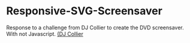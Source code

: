 # Responsive-SVG-Screensaver
Response to a challenge from DJ Collier to create the DVD screensaver. With not Javascript.
[(DJ Collier](https://github.com/collier)
